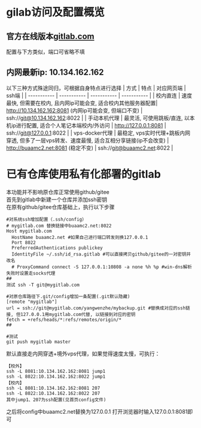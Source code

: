 # gilab访问及配置概览
## 官方在线版本[gitlab.com](http://gitlab.com)
 配置与下方类似，端口可省略不填
## 内网最新ip: 10.134.162.162
以下三种方式殊途同归，可根据自身特点进行选择
| 方式      | 特点 | 对应网页端 | ssh端 | 
| ----------- | ----------- | ----------- | ----------- |
| 校内直连      | 速度最快, 但需要在校内, 且内网ip可能会变, 适合校内其他服务器配置| http://10.134.162.162:8081 (内网ip可能会变, 但端口不变) | ssh://git@10.134.162.162:8022 |
| 手动本机代理   | 最灵活, 可使用跳板/直连, 以本机ip进行配置, 适合个人笔记本端校内/外访问 | http://127.0.0.1:8081 | ssh://git@127.0.0.1:8022 |
| vps-docker代理   | 最稳定, vps实时代理+跳板内网穿透, 但多了一层vps转发、速度最慢, 适合互相分享链接(ip不会改变) | http://buaamc2.net:8081 (稳定不变) | ssh://git@buaamc2.net:8022 |

# 已有仓库使用私有化部署的gitlab
本功能并不影响原仓库正常使用github/gitee  
首先到gitlab中新建一个仓库并添加ssh密钥  
在原有github/gitee仓库基础上，执行以下步骤  
```
#对系统ssh增加配置（.ssh/config）
# mygitlab.com 替换链接中buaamc2.net:8022
Host mygitlab.com
  HostName buaamc2.net #如果自己进行端口转发则换127.0.0.1
  Port 8022
  PreferredAuthentications publickey
  IdentityFile ~/.ssh/id_rsa.gitlab #可以直接拷贝github/gitee的一对密钥并改名
  # ProxyCommand connect -S 127.0.0.1:10808 -a none %h %p #win-dns解析失败时设置走socks代理
##
测试 ssh -T git@mygitlab.com

#对原仓库路径下.git/config增加一条配置(.git默认隐藏)
[remote "mygitlab"]
url = ssh://git@mygitlab.com/yangwenzhe/mybackup.git #替换成对应的ssh链接, 但127.0.0.1用mygitlab.com代替, 以链接到对应的密钥
fetch = +refs/heads/*:refs/remotes/origin/*
##

#测试
git push mygitlab master
```

默认直接走内网穿透+境外vps代理，如果觉得速度太慢，可执行：
```
【校外】
ssh -L 8081:10.134.162.162:8081 jump1
ssh -L 8022:10.134.162.162:8022 jump1
【校内】
ssh -L 8081:10.134.162.162:8081 207
ssh -L 8022:10.134.162.162:8022 207
其中jump1、207为ssh配置(见首页config文件)
```
之后将config中buaamc2.net替换为127.0.0.1
打开浏览器时输入127.0.0.1:8081即可
